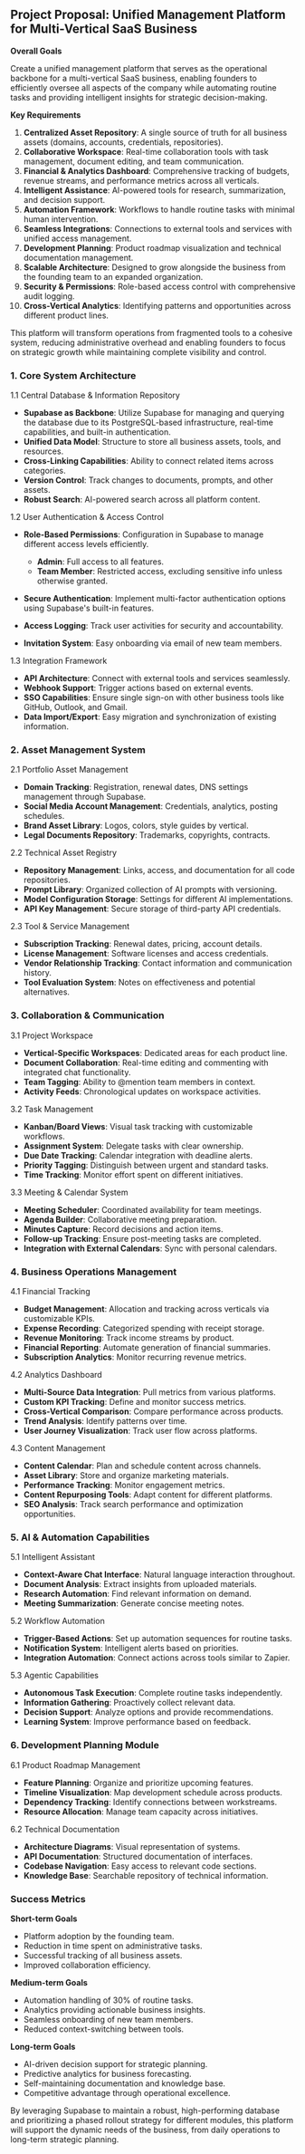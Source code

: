 ## Project Proposal: Unified Management Platform for Multi-Vertical SaaS Business

**Overall Goals**

Create a unified management platform that serves as the operational backbone for a multi-vertical SaaS business, enabling founders to efficiently oversee all aspects of the company while automating routine tasks and providing intelligent insights for strategic decision-making.

**Key Requirements**

1.  **Centralized Asset Repository**: A single source of truth for all business assets (domains, accounts, credentials, repositories).
2.  **Collaborative Workspace**: Real-time collaboration tools with task management, document editing, and team communication.
3.  **Financial & Analytics Dashboard**: Comprehensive tracking of budgets, revenue streams, and performance metrics across all verticals.
4.  **Intelligent Assistance**: AI-powered tools for research, summarization, and decision support.
5.  **Automation Framework**: Workflows to handle routine tasks with minimal human intervention.
6.  **Seamless Integrations**: Connections to external tools and services with unified access management.
7.  **Development Planning**: Product roadmap visualization and technical documentation management.
8.  **Scalable Architecture**: Designed to grow alongside the business from the founding team to an expanded organization.
9.  **Security & Permissions**: Role-based access control with comprehensive audit logging.
10. **Cross-Vertical Analytics**: Identifying patterns and opportunities across different product lines.

This platform will transform operations from fragmented tools to a cohesive system, reducing administrative overhead and enabling founders to focus on strategic growth while maintaining complete visibility and control.

### 1. Core System Architecture

1.1 Central Database & Information Repository

*   **Supabase as Backbone**: Utilize Supabase for managing and querying the database due to its PostgreSQL-based infrastructure, real-time capabilities, and built-in authentication.
*   **Unified Data Model**: Structure to store all business assets, tools, and resources.
*   **Cross-Linking Capabilities**: Ability to connect related items across categories.
*   **Version Control**: Track changes to documents, prompts, and other assets.
*   **Robust Search**: AI-powered search across all platform content.

1.2 User Authentication & Access Control

*   **Role-Based Permissions**: Configuration in Supabase to manage different access levels efficiently.

    *   **Admin**: Full access to all features.
    *   **Team Member**: Restricted access, excluding sensitive info unless otherwise granted.

*   **Secure Authentication**: Implement multi-factor authentication options using Supabase's built-in features.

*   **Access Logging**: Track user activities for security and accountability.

*   **Invitation System**: Easy onboarding via email of new team members.

1.3 Integration Framework

*   **API Architecture**: Connect with external tools and services seamlessly.
*   **Webhook Support**: Trigger actions based on external events.
*   **SSO Capabilities**: Ensure single sign-on with other business tools like GitHub, Outlook, and Gmail.
*   **Data Import/Export**: Easy migration and synchronization of existing information.

### 2. Asset Management System

2.1 Portfolio Asset Management

*   **Domain Tracking**: Registration, renewal dates, DNS settings management through Supabase.
*   **Social Media Account Management**: Credentials, analytics, posting schedules.
*   **Brand Asset Library**: Logos, colors, style guides by vertical.
*   **Legal Documents Repository**: Trademarks, copyrights, contracts.

2.2 Technical Asset Registry

*   **Repository Management**: Links, access, and documentation for all code repositories.
*   **Prompt Library**: Organized collection of AI prompts with versioning.
*   **Model Configuration Storage**: Settings for different AI implementations.
*   **API Key Management**: Secure storage of third-party API credentials.

2.3 Tool & Service Management

*   **Subscription Tracking**: Renewal dates, pricing, account details.
*   **License Management**: Software licenses and access credentials.
*   **Vendor Relationship Tracking**: Contact information and communication history.
*   **Tool Evaluation System**: Notes on effectiveness and potential alternatives.

### 3. Collaboration & Communication

3.1 Project Workspace

*   **Vertical-Specific Workspaces**: Dedicated areas for each product line.
*   **Document Collaboration**: Real-time editing and commenting with integrated chat functionality.
*   **Team Tagging**: Ability to @mention team members in context.
*   **Activity Feeds**: Chronological updates on workspace activities.

3.2 Task Management

*   **Kanban/Board Views**: Visual task tracking with customizable workflows.
*   **Assignment System**: Delegate tasks with clear ownership.
*   **Due Date Tracking**: Calendar integration with deadline alerts.
*   **Priority Tagging**: Distinguish between urgent and standard tasks.
*   **Time Tracking**: Monitor effort spent on different initiatives.

3.3 Meeting & Calendar System

*   **Meeting Scheduler**: Coordinated availability for team meetings.
*   **Agenda Builder**: Collaborative meeting preparation.
*   **Minutes Capture**: Record decisions and action items.
*   **Follow-up Tracking**: Ensure post-meeting tasks are completed.
*   **Integration with External Calendars**: Sync with personal calendars.

### 4. Business Operations Management

4.1 Financial Tracking

*   **Budget Management**: Allocation and tracking across verticals via customizable KPIs.
*   **Expense Recording**: Categorized spending with receipt storage.
*   **Revenue Monitoring**: Track income streams by product.
*   **Financial Reporting**: Automate generation of financial summaries.
*   **Subscription Analytics**: Monitor recurring revenue metrics.

4.2 Analytics Dashboard

*   **Multi-Source Data Integration**: Pull metrics from various platforms.
*   **Custom KPI Tracking**: Define and monitor success metrics.
*   **Cross-Vertical Comparison**: Compare performance across products.
*   **Trend Analysis**: Identify patterns over time.
*   **User Journey Visualization**: Track user flow across platforms.

4.3 Content Management

*   **Content Calendar**: Plan and schedule content across channels.
*   **Asset Library**: Store and organize marketing materials.
*   **Performance Tracking**: Monitor engagement metrics.
*   **Content Repurposing Tools**: Adapt content for different platforms.
*   **SEO Analysis**: Track search performance and optimization opportunities.

### 5. AI & Automation Capabilities

5.1 Intelligent Assistant

*   **Context-Aware Chat Interface**: Natural language interaction throughout.
*   **Document Analysis**: Extract insights from uploaded materials.
*   **Research Automation**: Find relevant information on demand.
*   **Meeting Summarization**: Generate concise meeting notes.

5.2 Workflow Automation

*   **Trigger-Based Actions**: Set up automation sequences for routine tasks.
*   **Notification System**: Intelligent alerts based on priorities.
*   **Integration Automation**: Connect actions across tools similar to Zapier.

5.3 Agentic Capabilities

*   **Autonomous Task Execution**: Complete routine tasks independently.
*   **Information Gathering**: Proactively collect relevant data.
*   **Decision Support**: Analyze options and provide recommendations.
*   **Learning System**: Improve performance based on feedback.

### 6. Development Planning Module

6.1 Product Roadmap Management

*   **Feature Planning**: Organize and prioritize upcoming features.
*   **Timeline Visualization**: Map development schedule across products.
*   **Dependency Tracking**: Identify connections between workstreams.
*   **Resource Allocation**: Manage team capacity across initiatives.

6.2 Technical Documentation

*   **Architecture Diagrams**: Visual representation of systems.
*   **API Documentation**: Structured documentation of interfaces.
*   **Codebase Navigation**: Easy access to relevant code sections.
*   **Knowledge Base**: Searchable repository of technical information.

### Success Metrics

**Short-term Goals**

*   Platform adoption by the founding team.
*   Reduction in time spent on administrative tasks.
*   Successful tracking of all business assets.
*   Improved collaboration efficiency.

**Medium-term Goals**

*   Automation handling of 30% of routine tasks.
*   Analytics providing actionable business insights.
*   Seamless onboarding of new team members.
*   Reduced context-switching between tools.

**Long-term Goals**

*   AI-driven decision support for strategic planning.
*   Predictive analytics for business forecasting.
*   Self-maintaining documentation and knowledge base.
*   Competitive advantage through operational excellence.

By leveraging Supabase to maintain a robust, high-performing database and prioritizing a phased rollout strategy for different modules, this platform will support the dynamic needs of the business, from daily operations to long-term strategic planning.
